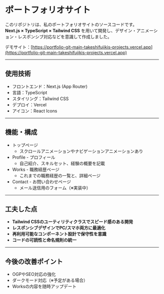 # ポートフォリオサイト

このリポジトリは、私のポートフォリオサイトのソースコードです。  
**Next.js × TypeScript × Tailwind CSS** を用いて開発し、デザイン・アニメーション・レスポンシブ対応などを意識して作成しました。

デモサイト：[https://portfolio-git-main-takeshifujikis-projects.vercel.app](https://portfolio-git-main-takeshifujikis-projects.vercel.app)

---

## 使用技術

- フロントエンド：Next.js (App Router)
- 言語：TypeScript
- スタイリング：Tailwind CSS
- デプロイ：Vercel
- アイコン：React Icons

---

## 機能・構成

- トップページ
  - スクロールアニメーションやナビゲーションアニメーションあり
- Profile - プロフィール
  - 自己紹介、スキルセット、経験の概要を記載
- Works - 職務経歴ページ
  - これまでの職務経歴の一覧と、詳細ページ
- Contact - お問い合わせページ
  - メール送信用のフォーム（※実装中）

---

## 工夫した点

- **Tailwind CSSのユーティリティクラスでスピード感のある開発**
- **レスポンシブデザインでPC/スマホ両方に最適化**
- **再利用可能なコンポーネント設計で保守性を意識**
- **コードの可読性と命名規則の統一**

---

## 今後の改善ポイント

- OGPやSEO対応の強化
- ダークモード対応（※予定がある場合）
- Worksの内容を随時アップデート